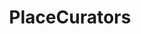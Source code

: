 ---
title: PlaceCurators
crosslinks:
- MassdropBot
- place
- RocketLeague
- TheBlueCorner
- osugame
- ainbowroad
- portugal
- anime_irl
- thefinalclean
- GrowTheTree
- foxes
- Anarchism
- skyrim
- sabres
- imaginedragons
- mylittlepony
- He_Man_Place
- hungary
- theblackvoid
- starryknights
---